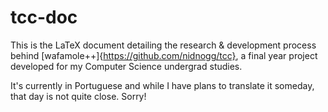 # tcc-doc
This is the LaTeX document detailing the research & development process behind [wafamole++]{https://github.com/nidnogg/tcc}, a final year project developed for my Computer Science undergrad studies.

It's currently in Portuguese and while I have plans to translate it someday, that day is not quite close. Sorry!

